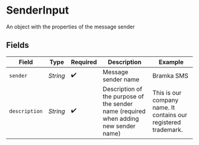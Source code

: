 # SenderInput

An object with the properties of the message sender


## Fields

| Field                                                                                | Type                                                                                 | Required                                                                             | Description                                                                          | Example                                                                              |
| ------------------------------------------------------------------------------------ | ------------------------------------------------------------------------------------ | ------------------------------------------------------------------------------------ | ------------------------------------------------------------------------------------ | ------------------------------------------------------------------------------------ |
| `sender`                                                                             | *String*                                                                             | :heavy_check_mark:                                                                   | Message sender name                                                                  | Bramka SMS                                                                           |
| `description`                                                                        | *String*                                                                             | :heavy_check_mark:                                                                   | Description of the purpose of the sender name (required when adding new sender name) | This is our company name. It contains our registered trademark.                      |